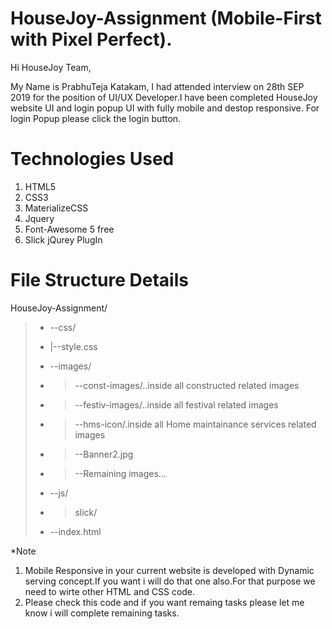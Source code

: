 # HouseJoy-Assignment (Mobile-First with Pixel Perfect).

Hi HouseJoy Team,

My Name is PrabhuTeja Katakam, I had attended interview on 28th SEP 2019 for the position of UI/UX Developer.I have been completed HouseJoy website UI and login popup UI with fully mobile and destop responsive. For login Popup please click the login button.

# Technologies Used

1. HTML5
2. CSS3
3. MaterializeCSS
4. Jquery
5. Font-Awesome 5 free
6. Slick jQurey PlugIn

# File Structure Details 

HouseJoy-Assignment/
> - --css/
> - |--style.css
> 
> - --images/
> - > --const-images/..inside all constructed related images
> - > --festiv-images/..inside all festival related images
> - > --hms-icon/.inside all Home maintainance services related images
> - > --Banner2.jpg
> - > --Remaining images...
> 
> - --js/
> - > slick/
> 
> - --index.html

*Note
1. Mobile Responsive in your current website is developed with Dynamic serving concept.If you want i will do that one also.For that purpose we need to wirte other HTML and CSS code.
2. Please check this code and if you want remaing tasks please let me know i will complete remaining tasks.

